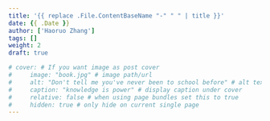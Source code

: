 ```yaml
---
title: '{{ replace .File.ContentBaseName "-" " " | title }}'
date: {{ .Date }}
author: ['Haoruo Zhang']
tags: []
weight: 2
draft: true

# cover: # If you want image as post cover
#     image: "book.jpg" # image path/url
#     alt: "Don't tell me you've never been to school before" # alt text
#     caption: "knowledge is power" # display caption under cover
#     relative: false # when using page bundles set this to true
#     hidden: true # only hide on current single page
---
```


